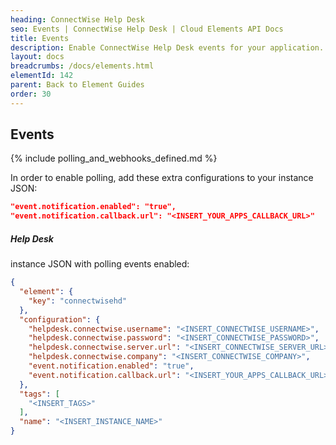 ```yaml
---
heading: ConnectWise Help Desk
seo: Events | ConnectWise Help Desk | Cloud Elements API Docs
title: Events
description: Enable ConnectWise Help Desk events for your application.
layout: docs
breadcrumbs: /docs/elements.html
elementId: 142
parent: Back to Element Guides
order: 30
---
```


## Events

{% include polling_and_webhooks_defined.md %}

In order to enable polling, add these extra configurations to your instance JSON:

```JSON
"event.notification.enabled": "true",
"event.notification.callback.url": "<INSERT_YOUR_APPS_CALLBACK_URL>"
```

##### Help Desk

instance JSON with polling events enabled:

```json
{
  "element": {
    "key": "connectwisehd"
  },
  "configuration": {
    "helpdesk.connectwise.username": "<INSERT_CONNECTWISE_USERNAME>",
    "helpdesk.connectwise.password": "<INSERT_CONNECTWISE_PASSWORD>",
    "helpdesk.connectwise.server.url": "<INSERT_CONNECTWISE_SERVER_URL>",
    "helpdesk.connectwise.company": "<INSERT_CONNECTWISE_COMPANY>",
    "event.notification.enabled": "true",
    "event.notification.callback.url": "<INSERT_YOUR_APPS_CALLBACK_URL>"
  },
  "tags": [
    "<INSERT_TAGS>"
  ],
  "name": "<INSERT_INSTANCE_NAME>"
}
```
